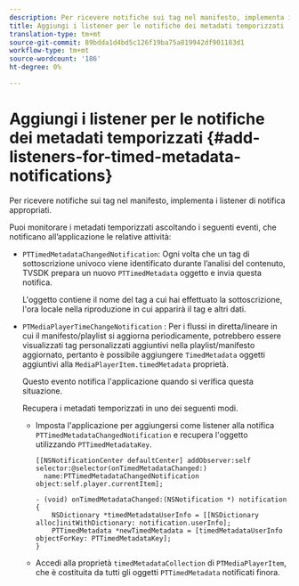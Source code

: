 ```yaml
---
description: Per ricevere notifiche sui tag nel manifesto, implementa i listener di notifica appropriati.
title: Aggiungi i listener per le notifiche dei metadati temporizzati
translation-type: tm+mt
source-git-commit: 89bdda1d4bd5c126f19ba75a819942df901183d1
workflow-type: tm+mt
source-wordcount: '186'
ht-degree: 0%

---
```



# Aggiungi i listener per le notifiche dei metadati temporizzati {#add-listeners-for-timed-metadata-notifications}

Per ricevere notifiche sui tag nel manifesto, implementa i listener di notifica appropriati.

Puoi monitorare i metadati temporizzati ascoltando i seguenti eventi, che notificano all’applicazione le relative attività:

* `PTTimedMetadataChangedNotification`: Ogni volta che un tag di sottoscrizione univoco viene identificato durante l’analisi del contenuto, TVSDK prepara un nuovo  `PTTimedMetadata` oggetto e invia questa notifica.

   L&#39;oggetto contiene il nome del tag a cui hai effettuato la sottoscrizione, l&#39;ora locale nella riproduzione in cui apparirà il tag e altri dati.

* `PTMediaPlayerTimeChangeNotification` : Per i flussi in diretta/lineare in cui il manifesto/playlist si aggiorna periodicamente, potrebbero essere visualizzati tag personalizzati aggiuntivi nella playlist/manifesto aggiornato, pertanto è possibile aggiungere  `TimedMetadata` oggetti aggiuntivi alla  `MediaPlayerItem.timedMetadata` proprietà.

   Questo evento notifica l&#39;applicazione quando si verifica questa situazione.

   Recupera i metadati temporizzati in uno dei seguenti modi.

   * Imposta l&#39;applicazione per aggiungersi come listener alla notifica `PTTimedMetadataChangedNotification` e recupera l&#39;oggetto utilizzando `PTTimedMetadataKey`.

      ```
      [[NSNotificationCenter defaultCenter] addObserver:self selector:@selector(onTimedMetadataChanged:)  
        name:PTTimedMetadataChangedNotification object:self.player.currentItem]; 
      
      - (void) onTimedMetadataChanged:(NSNotification *) notification { 
          NSDictionary *timedMetadataUserInfo = [[NSDictionary alloc]initWithDictionary: notification.userInfo]; 
          PTTimedMetadata *newTimedMetadata = [timedMetadataUserInfo objectForKey: PTTimedMetadataKey]; 
      }
      ```

   * Accedi alla proprietà `timedMetadataCollection` di `PTMediaPlayerItem`, che è costituita da tutti gli oggetti `PTTimedMetadata` notificati finora.

